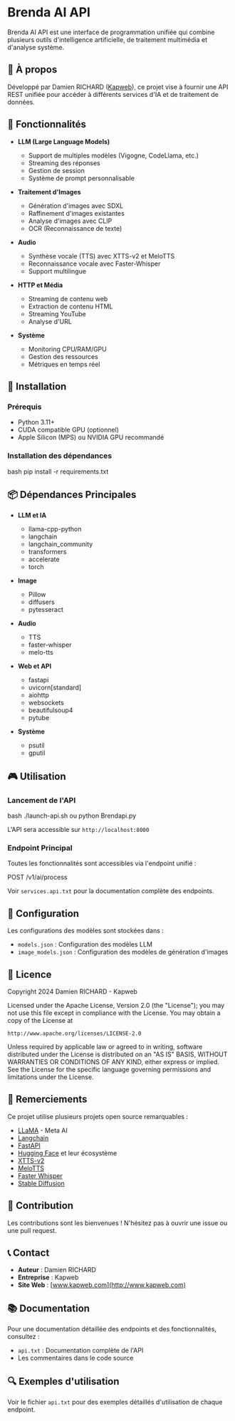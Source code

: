 # Brenda AI API

Brenda AI API est une interface de programmation unifiée qui combine plusieurs outils d'intelligence artificielle, de traitement multimédia et d'analyse système.

## 🎯 À propos

Développé par Damien RICHARD ([Kapweb](http://www.kapweb.com)), ce projet vise à fournir une API REST unifiée pour accéder à différents services d'IA et de traitement de données.

## 🌟 Fonctionnalités

- **LLM (Large Language Models)**
  - Support de multiples modèles (Vigogne, CodeLlama, etc.)
  - Streaming des réponses
  - Gestion de session
  - Système de prompt personnalisable

- **Traitement d'Images**
  - Génération d'images avec SDXL
  - Raffinement d'images existantes
  - Analyse d'images avec CLIP
  - OCR (Reconnaissance de texte)

- **Audio**
  - Synthèse vocale (TTS) avec XTTS-v2 et MeloTTS
  - Reconnaissance vocale avec Faster-Whisper
  - Support multilingue

- **HTTP et Média**
  - Streaming de contenu web
  - Extraction de contenu HTML
  - Streaming YouTube
  - Analyse d'URL

- **Système**
  - Monitoring CPU/RAM/GPU
  - Gestion des ressources
  - Métriques en temps réel

## 🚀 Installation

### Prérequis

- Python 3.11+
- CUDA compatible GPU (optionnel)
- Apple Silicon (MPS) ou NVIDIA GPU recommandé

### Installation des dépendances
bash
pip install -r requirements.txt


## 📦 Dépendances Principales

- **LLM et IA**
  - llama-cpp-python
  - langchain
  - langchain_community
  - transformers
  - accelerate
  - torch

- **Image**
  - Pillow
  - diffusers
  - pytesseract

- **Audio**
  - TTS
  - faster-whisper
  - melo-tts

- **Web et API**
  - fastapi
  - uvicorn[standard]
  - aiohttp
  - websockets
  - beautifulsoup4
  - pytube

- **Système**
  - psutil
  - gputil

## 🎮 Utilisation

### Lancement de l'API
bash
./launch-api.sh
ou
python Brendapi.py

L'API sera accessible sur `http://localhost:8000`

### Endpoint Principal

Toutes les fonctionnalités sont accessibles via l'endpoint unifié :

POST /v1/ai/process

Voir `services.api.txt` pour la documentation complète des endpoints.

## 🔧 Configuration

Les configurations des modèles sont stockées dans :
- `models.json` : Configuration des modèles LLM
- `image_models.json` : Configuration des modèles de génération d'images

## 📝 Licence

Copyright 2024 Damien RICHARD - Kapweb

Licensed under the Apache License, Version 2.0 (the "License");
you may not use this file except in compliance with the License.
You may obtain a copy of the License at

    http://www.apache.org/licenses/LICENSE-2.0

Unless required by applicable law or agreed to in writing, software
distributed under the License is distributed on an "AS IS" BASIS,
WITHOUT WARRANTIES OR CONDITIONS OF ANY KIND, either express or implied.
See the License for the specific language governing permissions and
limitations under the License.

## 🙏 Remerciements

Ce projet utilise plusieurs projets open source remarquables :

- [LLaMA](https://github.com/facebookresearch/llama) - Meta AI
- [Langchain](https://github.com/hwchase17/langchain)
- [FastAPI](https://fastapi.tiangolo.com/)
- [Hugging Face](https://huggingface.co/) et leur écosystème
- [XTTS-v2](https://github.com/coqui-ai/TTS)
- [MeloTTS](https://github.com/myshell-ai/MeloTTS)
- [Faster Whisper](https://github.com/guillaumekln/faster-whisper)
- [Stable Diffusion](https://stability.ai/)

## 🤝 Contribution

Les contributions sont les bienvenues ! N'hésitez pas à ouvrir une issue ou une pull request.

## 📞 Contact

- **Auteur** : Damien RICHARD
- **Entreprise** : Kapweb
- **Site Web** : [www.kapweb.com](http://www.kapweb.com)

## 📚 Documentation

Pour une documentation détaillée des endpoints et des fonctionnalités, consultez :
- `api.txt` : Documentation complète de l'API
- Les commentaires dans le code source

## 🔍 Exemples d'utilisation

Voir le fichier `api.txt` pour des exemples détaillés d'utilisation de chaque endpoint.